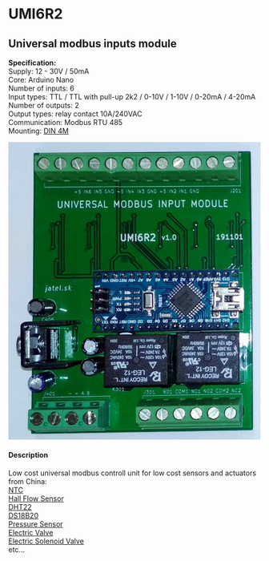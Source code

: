 # UMI6R2
## Universal modbus inputs module
**Specification:**  
Supply: 12 - 30V / 50mA  
Core: Arduino Nano  
Number of inputs: 6  
Input types: TTL / TTL with pull-up 2k2 / 0-10V / 1-10V / 0-20mA / 4-20mA  
Number of outputs: 2  
Output types: relay contact 10A/240VAC  
Communication: Modbus RTU 485  
Mounting: [DIN 4M](https://www.tme.eu/sk/en/details/4mh53_5/din-rail-mounting-enclosures/italtronic/)  

![](images/umi6r2.jpg)  

#### Description
Low cost universal modbus controll unit for low cost sensors and actuators from China:  
[NTC](https://www.aliexpress.com/item/1005001645557005.html?spm=a2g0o.productlist.0.0.187f54f5sMFDxZ&algo_pvid=9de88852-8f4a-408b-ad87-1dfdc50c90a6&algo_expid=9de88852-8f4a-408b-ad87-1dfdc50c90a6-12&btsid=2100bb5116140376819446860eae3f&ws_ab_test=searchweb0_0,searchweb201602_,searchweb201603_)  
 [Hall Flow Sensor](https://www.aliexpress.com/item/1005001652070023.html?spm=a2g0o.productlist.0.0.111d3f4bfW8KI7&algo_pvid=0e9d849e-a274-4857-9695-266535420252&algo_expid=0e9d849e-a274-4857-9695-266535420252-3&btsid=0b0a0ae216140368139255250ee091&ws_ab_test=searchweb0_0,searchweb201602_,searchweb201603_)  
[DHT22](https://www.aliexpress.com/item/32759901711.html?spm=a2g0o.productlist.0.0.7c9b27acyKxgzN&algo_pvid=cdfb1f8e-0449-4fde-b37e-72250bef6eec&algo_expid=cdfb1f8e-0449-4fde-b37e-72250bef6eec-1&btsid=2100bddf16140369182308517e6039&ws_ab_test=searchweb0_0,searchweb201602_,searchweb201603_)  
[DS18B20](https://www.aliexpress.com/item/4000895660165.html?spm=a2g0o.productlist.0.0.6e117a31a0Jav1&algo_pvid=1cb9bcee-23eb-4e23-812d-128fc839b4cb&algo_expid=1cb9bcee-23eb-4e23-812d-128fc839b4cb-4&btsid=2100bb5116140369607362637eb05f&ws_ab_test=searchweb0_0,searchweb201602_,searchweb201603_)  
[Pressure Sensor](https://www.aliexpress.com/item/1447040260.html?spm=a2g0o.productlist.0.0.542b418eIxJRxZ&algo_pvid=66da158e-1870-4b2f-a303-d273c240283c&algo_expid=66da158e-1870-4b2f-a303-d273c240283c-0&btsid=2100bdd516140372507935255e4c69&ws_ab_test=searchweb0_0,searchweb201602_,searchweb201603_)  
[Electric Valve](https://www.aliexpress.com/item/4000279793000.html?spm=a2g0o.productlist.0.0.721212089kHY2M&algo_pvid=9ae05a60-6b6b-4111-a46f-0fc823cf62b9&algo_expid=9ae05a60-6b6b-4111-a46f-0fc823cf62b9-30&btsid=0bb0624316140370036014582e4170&ws_ab_test=searchweb0_0,searchweb201602_,searchweb201603_)  
[Electric Solenoid Valve](https://www.aliexpress.com/item/4000067341651.html?spm=a2g0o.productlist.0.0.721212089kHY2M&algo_pvid=9ae05a60-6b6b-4111-a46f-0fc823cf62b9&algo_expid=9ae05a60-6b6b-4111-a46f-0fc823cf62b9-31&btsid=0bb0624316140370036014582e4170&ws_ab_test=searchweb0_0,searchweb201602_,searchweb201603_)  
etc...